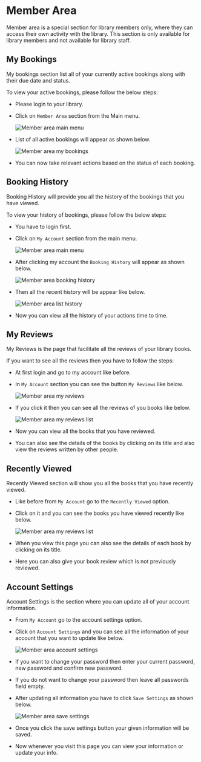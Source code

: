 # Member Area

Member area is a special section for library members only, where they can access their own activity with the library. This section is only available for library members and not available for library staff.

## My Bookings

My bookings section list all of your currently active bookings along with their due date and status.


To view your active bookings, please follow the below steps:

* Please login to your library.
* Click on `Member Area` section from the Main menu.

	![Member area main menu](img/member-area-main-menu.png)

* List of all active bookings will appear as shown below.

	![Member area my bookings](img/member-area-my-bookings.png)

* You can now take relevant actions based on the status of each booking.

## Booking History

Booking History will provide you all the history of the bookings that you have viewed.

To view your history of bookings, please follow the below steps:

* You have to login first. 
* Click on `My Account` section from the main menu.

    ![Member area main menu](img/member-area-main-menu.png)

* After clicking my account the `Booking History` will appear as shown below.

    ![Member area booking history](img/member-booking-history.png)

 * Then all the recent history will be appear like below.

    ![Member area list history](img/member-area-booking-history.png)

* Now you can view all the history of your actions time to time.
  
## My Reviews

My Reviews is the page that facilitate all the reviews of your library books.

If you want to see all the reviews then you have to follow the steps:

* At first login and go to my account like before.
* In `My Account` section you can see the button `My Reviews` like below.

    ![Member area my reviews](img/member-area-my-reviews.png)

* If you click it then you can see all the reviews of you books like below.

    ![Member area my reviews list](img/member-area-list-reviews.png)

* Now you can view all the books that you have reviewed.
* You can also see the details of the books by clicking on its title and also view the reviews written by other people.

## Recently Viewed

Recently Viewed section will show you all the books that you have recently viewed.

* Like before from `My Account` go to the `Recently Viewed` option.
* Click on it and you can see the books you have viewed recently like below.

    ![Member area my reviews list](img/member-area-recently-viewed.png)

* When you view this page you can also see the details of each book by clicking on its title.
* Here you can also give your book review which is not previously reviewed.


## Account Settings

Account Settings is the section where you can update all of your account information.

* From `My Account` go to the account settings option. 
* Click on `Account Settings`  and you can see all the information of your account
  that you want to update like below.

    ![Member area account settings](img/member-area-account-setting.png)

* If you want to change your password then enter your current password, new password and confirm new password.
* If you do not want to change your password then leave all passwords field empty.
* After updating all information you have to click `Save Settings` as shown below.
    
    ![Member area save settings](img/member-area-save-setting.png)

* Once you click the save settings button your given information will be saved.
* Now whenever you visit this page you can view your information or update your info.